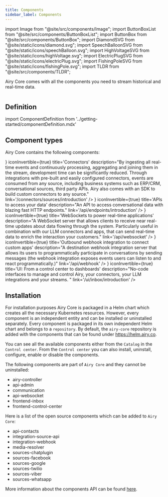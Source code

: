 ```yaml
---
title: Components
sidebar_label: Components
---
```


import Image from "@site/src/components/Image";
import ButtonBoxList from "@site/src/components/ButtonBoxList";
import ButtonBox from "@site/src/components/ButtonBox";
import DiamondSVG from "@site/static/icons/diamond.svg";
import SpeechBalloonSVG from "@site/static/icons/speechBalloon.svg";
import HighVoltageSVG from "@site/static/icons/highVoltage.svg";
import ElectricPlugSVG from "@site/static/icons/electricPlug.svg";
import FishingPoleSVG from "@site/static/icons/fishingPole.svg";
import TLDR from "@site/src/components/TLDR";

<TLDR>

Airy Core comes with all the components you need to stream historical and real-time data.

</TLDR>

<Image lightModePath="img/getting-started/components-light.png" darkModePath="img/getting-started/components-dark.png"/>

## Definition

import ComponentDefinition from '../getting-started/componentDefinition.mdx'

<ComponentDefinition/>

## Component types

Airy Core contains the following components:

<ButtonBoxList>
<ButtonBox
    icon={<SpeechBalloonSVG />}
    iconInvertible={true}
    title='Connectors'
    description="By ingesting all real-time events and continuously processing, aggregating and joining them in the stream, development time can be significantly reduced. Through integrations with pre-built and easily configured connectors, events are consumed from any source, including business systems such as ERP/CRM, conversational sources, third party APIs. Airy also comes with an SDK to build custom connectors to any source."
    link='/connectors/sources/introduction'
/>
<ButtonBox
    icon={<HighVoltageSVG />}
    iconInvertible={true}
    title='APIs to access your data'
    description="An API to access conversational data with blazing fast HTTP endpoints."
    link='/api/endpoints/introduction'
/>
<ButtonBox
    icon={<ElectricPlugSVG />}
    iconInvertible={true}
    title='WebSockets to power real-time applications'
    description="A WebSocket server that allows clients to receive near real-time updates about data flowing through the system. Particularly useful in combination with our LLM connectors and apps, that can send real-time data to enrich the interaction your customers."
    link='/api/websocket'
/>
<ButtonBox
    icon={<FishingPoleSVG />}
    iconInvertible={true}
    title='Outbound webhook integration to connect custom apps'
    description="A destination webhook integration server that allows its users to programmatically participate in conversations by sending messages (the webhook integration exposes events users can listen to and react programmatically.)"
    link='/api/webhook'
/>
<ButtonBox
    icon={<DiamondSVG />}
    iconInvertible={true}
    title='UI: From a control center to dashboards'
    description="No-code interfaces to manage and control Airy, your connectors, your LLM integrations  and your streams. "
    link='/ui/inbox/introduction'
/>
</ButtonBoxList>

## Installation

For installation purposes Airy Core is packaged in a Helm chart which creates all the necessary Kubernetes resources. However, every component is an independent entity and can be installed or uninstalled separately. Every component is packaged in its own independent Helm chart and belongs to a `repository`. By default, the `airy-core` repository is added with the components that can be found under https://helm.airy.co.

You can see all the available components either from the `Catalog` in the `Control center`. From the `Control center` you can also install, uninstall, configure, enable or disable the components.

The following components are part of `Airy Core` and they cannot be uninstalled:

- airy-controller
- api-admin
- communication
- api-websocket
- frontend-inbox
- frontend-control-center

Here is a list of the open source components which can be added to `Airy Core`:

- api-contacts
- integration-source-api
- integration-webhook
- media-resolver
- sources-chatplugin
- sources-facebook
- sources-google
- sources-twilio
- sources-viber
- sources-whatsapp

More information about the components API can be found [here](/api/endpoints/components).

